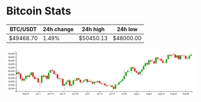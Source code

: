 # Bitcoin Stats

BTC/USDT|24h change|24h high|24h low|
|---|---|---|---|
|$49468.70|1.49%|$50450.13|$48000.00|

<img src="./chart.svg">
